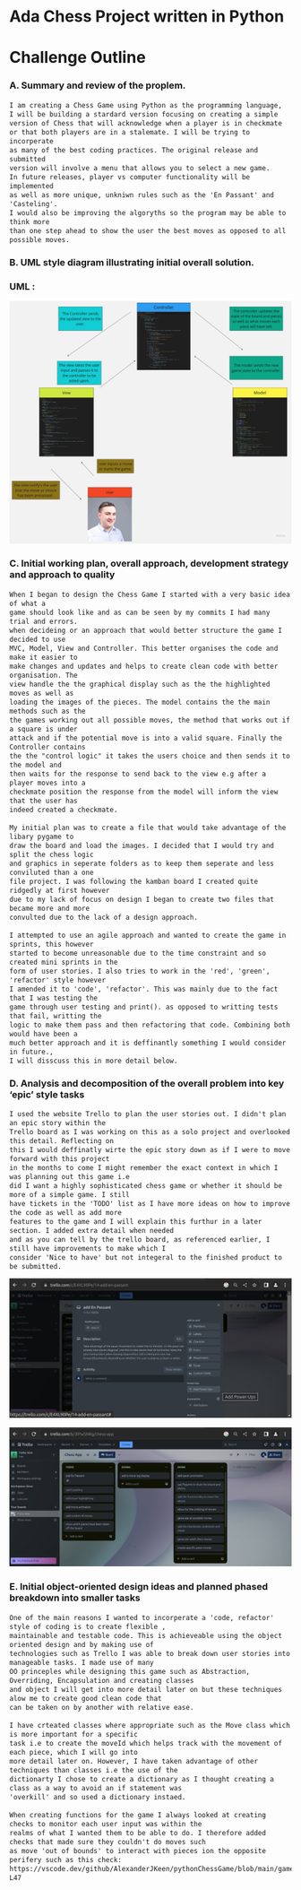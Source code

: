 # Ada Chess Project written in Python

# Challenge Outline

### A. Summary and review of the proplem.

    I am creating a Chess Game using Python as the programming language, 
    I will be building a stardard version focusing on creating a simple 
    version of Chess that will acknowledge when a player is in checkmate 
    or that both players are in a stalemate. I will be trying to incorperate 
    as many of the best coding practices. The original release and submitted 
    version will involve a menu that allows you to select a new game. 
    In future releases, player vs computer functionality will be implemented 
    as well as more unique, unkniwn rules such as the 'En Passant' and 'Casteling'. 
    I would also be improving the algoryths so the program may be able to think more 
    than one step ahead to show the user the best moves as opposed to all possible moves.

### B.  UML style diagram illustrating initial overall solution.

### UML : 
![UML](assets/technical_diagrams.jpg)

### C. Initial working plan, overall approach, development strategy and approach to quality

    When I began to design the Chess Game I started with a very basic idea of what a 
    game should look like and as can be seen by my commits I had many trial and errors. 
    when decideing or an approach that would better structure the game I decided to use 
    MVC, Model, View and Controller. This better organises the code and make it easier to 
    make changes and updates and helps to create clean code with better organisation. The 
    view handle the the graphical display such as the the highlighted moves as well as 
    loading the images of the pieces. The model contains the the main methods such as the 
    the games working out all possible moves, the method that works out if a square is under 
    attack and if the potential move is into a valid square. Finally the Controller contains
    the the "control logic" it takes the users choice and then sends it to the model and 
    then waits for the response to send back to the view e.g after a player moves into a 
    checkmate position the response from the model will inform the view that the user has 
    indeed created a checkmate.
        
    My initial plan was to create a file that would take advantage of the libary pygame to 
    draw the board and load the images. I decided that I would try and split the chess logic 
    and graphics in seperate folders as to keep them seperate and less conviluted than a one 
    file project. I was following the kamban board I created quite ridgedly at first however 
    due to my lack of focus on design I began to create two files that became more and more 
    convulted due to the lack of a design approach.

    I attempted to use an agile approach and wanted to create the game in sprints, this however 
    started to become unreasonable due to the time constraint and so created mini sprints in the 
    form of user stories. I also tries to work in the 'red', 'green', 'refactor' style however 
    I amended it to 'code', 'refactor'. This was mainly due to the fact that I was testing the 
    game through user testing and print(). as opposed to writting tests that fail, writting the 
    logic to make them pass and then refactoring that code. Combining both would have been a 
    much better approach and it is deffinantly something I would consider in future., 
    I will disscuss this in more detail below.

### D. Analysis and decomposition of the overall problem into key ‘epic’ style tasks

    I used the website Trello to plan the user stories out. I didn't plan an epic story within the 
    Trello board as I was working on this as a solo project and overlooked this detail. Reflecting on
    this I would deffinatly wirte the epic story down as if I were to move forward with this project 
    in the months to come I might remember the exact context in which I was planning out this game i.e
    did I want a highly sophisticated chess game or whether it should be more of a simple game. I still 
    have tickets in the 'TODO' list as I have more ideas on how to improve the code as well as add more
    features to the game and I will explain this furthur in a later section. I added extra detail when needed
    and as you can tell by the trello board, as referenced earlier, I still have improvements to make which I 
    consider 'Nice to have' but not integeral to the finished product to be submitted.

![TrelloTicket](assets/trelloticket.png)

![TrelloBoard](assets/trelloboard.png)

### E. Initial object-oriented design ideas and planned phased breakdown into smaller tasks

    One of the main reasons I wanted to incorperate a 'code, refactor' style of coding is to create flexible , 
    maintainable and testable code. This is achieveable using the object oriented design and by making use of 
    technologies such as Trello I was able to break down user stories into manageable tasks. I made use of many 
    OO princeples while designing this game such as Abstraction, Overriding, Encapsulation and creating classes 
    and object I will get into more detail later on but these techniques alow me to create good clean code that 
    can be taken on by another with relative ease.

    I have crteated classes where appropriate such as the Move class which is more important for a specific 
    task i.e to create the moveId which helps track with the movement of each piece, which I will go into 
    more detail later on. However, I have taken advantage of other techniques than classes i.e the use of the 
    dictionarty I chose to create a dictionary as I thought creating a class as a way to avoid an if statement was 
    'overkill' and so used a dictionary instaed. 

    When creating functions for the game I always looked at creating checks to monitor each user input was within the 
    realms of what I wanted them to be able to do. I therefore added checks that made sure they couldn't do moves such
    as move 'out of bounds' to interact with pieces ion the opposite perifery such as this check: https://vscode.dev/github/AlexanderJKeen/pythonChessGame/blob/main/gameController.py#L38-L47